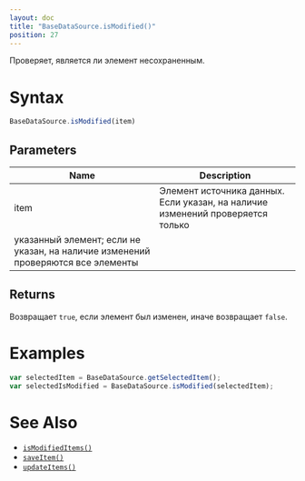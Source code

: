 ```yaml
---
layout: doc
title: "BaseDataSource.isModified()"
position: 27
---
```


Проверяет, является ли элемент несохраненным.

# Syntax

```js
BaseDataSource.isModified(item)
```

## Parameters

|Name|Description|
|----|-----------|
|item|Элемент источника данных. Если указан, на наличие изменений проверяется только
указанный элемент; если не указан, на наличие изменений проверяются все элементы|

## Returns

Возвращает `true`, если элемент был изменен, иначе возвращает `false`.

# Examples

```js
var selectedItem = BaseDataSource.getSelectedItem();
var selectedIsModified = BaseDataSource.isModified(selectedItem);
```

# See Also

* [`isModifiedItems()`](../BaseDataSource.isModifiedItems/)
* [`saveItem()`](../BaseDataSource.saveItem/)
* [`updateItems()`](../BaseDataSource.updateItems/)
